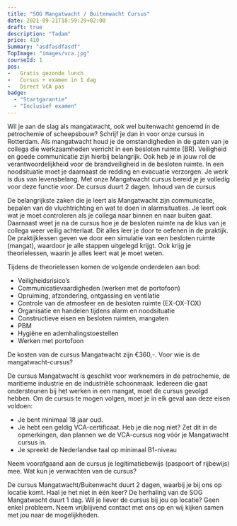 ```yaml
---
title: "SOG Mangatwacht / Buitenwacht Cursus"
date: 2021-09-21T18:59:29+02:00
draft: true
description: "Tadam"
price: 410
Summary: "asdfasdfasdf"
TopImage: "images/vca.jpg"
courseId: 1
pos:
-   Gratis gezonde lunch
-   Cursus + examen in 1 dag
-   Direct VCA pas
badge:
  - "Startgarantie"
  - "Inclusief examen"
---
```


Wil je aan de slag als mangatwacht, ook wel buitenwacht genoemd in de petrochemie of scheepsbouw? Schrijf je dan in voor onze cursus in Rotterdam. Als mangatwacht houd je de omstandigheden in de gaten van je collega die werkzaamheden verricht in een besloten ruimte (BR). Veiligheid en goede communicatie zijn hierbij belangrijk. Ook heb je in jouw rol de verantwoordelijkheid voor de brandveiligheid in de besloten ruimte. In een noodsituatie moet je daarnaast de redding en evacuatie verzorgen. Je werk is dus van levensbelang. Met onze Mangatwacht cursus bereid je je volledig voor deze functie voor. De cursus duurt 2 dagen.
Inhoud van de cursus

De belangrijkste zaken die je leert als Mangatwacht zijn communicatie, bepalen van de vluchtrichting en wat te doen in alarmsituaties. Je leert ook wat je moet controleren als je collega naar binnen en naar buiten gaat. Daarnaast weet je na de cursus hoe je de besloten ruimte na de klus van je collega weer veilig achterlaat. Dit alles leer je door te oefenen in de praktijk. De praktijklessen geven we door een simulatie van een besloten ruimte (mangat), waardoor je alle stappen uitgelegd krijgt. Ook krijg je theorielessen, waarin je alles leert wat je moet weten.

Tijdens de theorielessen komen de volgende onderdelen aan bod:

- Veiligheidsrisico’s
- Communicatievaardigheden (werken met de portofoon)
- Opruiming, afzondering, ontgassing en ventilatie
- Controle van de atmosfeer en de besloten ruimte (EX-OX-TOX)
- Organisatie en handelen tijdens alarm en noodsituatie
- Constructieve eisen en besloten ruimten, mangaten
- PBM
- Hygiëne en ademhalingstoestellen
- Werken met portofoon

De kosten van de cursus Mangatwacht zijn €360,-.
Voor wie is de mangatwacht-cursus?

De cursus Mangatwacht is geschikt voor werknemers in de petrochemie, de maritieme industrie en de industriële schoonmaak. Iedereen die gaat ondersteunen bij het werken in een mangat, moet de cursus gevolgd hebben. Om de cursus te mogen volgen, moet je in elk geval aan deze eisen voldoen:

- Je bent minimaal 18 jaar oud.
- Je hebt een geldig VCA-certificaat. Heb je die nog niet? Zet dit in de opmerkingen, dan plannen we de VCA-cursus nog vóór je Mangatwacht cursus in.
- Je spreekt de Nederlandse taal op minimaal B1-niveau

Neem voorafgaand aan de cursus je legitimatiebewijs (paspoort of rijbewijs) mee.
Wat kun je verwachten van de cursus?

De cursus Mangatwacht/Buitenwacht duurt 2 dagen, waarbij je bij ons op locatie komt. Haal je het niet in één keer? De herhaling van de SOG Mangatwacht duurt 1 dag.
Wil je liever de cursus bij jou op locatie? Geen enkel probleem. Neem vrijblijvend contact met ons op en wij kijken samen met jou naar de mogelijkheden.